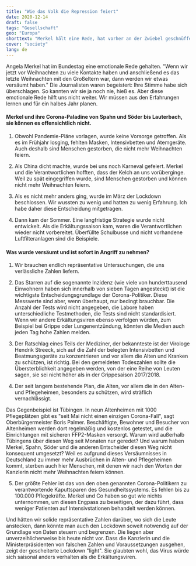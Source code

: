 ```yaml
---
title: "Wie das Volk die Repression feiert"
date: 2020-12-14
draft: false
tags: "Gesellschaft"
geo: "Europa"
shorttext: "Merkel hält eine Rede, hat vorher an der Zwiebel geschnüffelt und in sozialen Netzwerken wird die Heldin der Repression gefeiert. La vie Heuchler!"
cover: "society"
lang: de
---
```


Angela Merkel hat im Bundestag eine emotionale Rede gehalten. "Wenn wir jetzt vor Weihnachten zu viele Kontakte haben und anschließend es das letzte Weihnachten mit den Großeltern war, dann werden wir etwas versäumt haben." Die Journalisten waren begeistert: Ihre Stimme habe sich überschlagen. So kannten wir sie ja noch nie, hieß es. Aber diese emotionale Rede hilft uns nicht weiter. Wir müssen aus den Erfahrungen lernen und für ein halbes Jahr planen.

#### Merkel und ihre Corona-Paladine von Spahn und Söder bis Lauterbach, sie können es offensichtlich nicht.

  1. Obwohl Pandemie-Pläne vorlagen, wurde keine Vorsorge getroffen. Als es im Frühjahr losging, fehlten Masken, Intensivbetten und Atemgeräte. Auch deshalb sind Menschen gestorben, die nicht mehr Weihnachten feiern.

  2. Als China dicht machte, wurde bei uns noch Karneval gefeiert. Merkel und die Verantwortlichen hofften, dass der Kelch an uns vorüberginge. Weil zu spät eingegriffen wurde, sind Menschen gestorben und können nicht mehr Weihnachten feiern.

  3. Als es nicht mehr anders ging, wurde im März der Lockdown beschlossen. Wir wussten zu wenig und hatten zu wenig Erfahrung. Ich habe daher diese Entscheidung mitgetragen.

  4. Dann kam der Sommer. Eine langfristige Strategie wurde nicht entwickelt. Als die Erkältungssaison kam, waren die Verantwortlichen wieder nicht vorbereitet. Überfüllte Schulbusse und nicht vorhandene Luftfilteranlagen sind die Beispiele.

#### Was wurde versäumt und ist sofort in Angriff zu nehmen?

  1. Wir brauchen endlich repräsentative Untersuchungen, die uns verlässliche Zahlen liefern.

  2. Das Starren auf die sogenannte Inzidenz (wie viele von hunderttausend Einwohnern haben sich innerhalb von sieben Tagen angesteckt) ist die wichtigste Entscheidungsgrundlage der Corona-Politiker. Diese Messwerte sind aber, wenn überhaupt, nur bedingt brauchbar. Die Anzahl der Tests wird nicht angegeben, die Labore haben unterschiedliche Testmethoden, die Tests sind nicht standardisiert. Wenn wir andere Erkältungsviren ebenso verfolgen würden, zum Beispiel bei Grippe oder Lungenentzündung, könnten die Medien auch jeden Tag hohe Zahlen melden.

  3. Der Ratschlag eines Teils der Mediziner, der bekannteste ist der Virologe Hendrik Streeck, sich auf die Zahl der belegten Intensivbetten und Beatmungsgeräte zu konzentrieren und vor allem die Alten und Kranken zu schützen, ist richtig. Bei den gemeldeten Todeszahlen sollte die Übersterblichkeit angegeben werden, von der eine Reihe von Leuten sagen, sie sei nicht höher als in der Grippesaison 2017/2018.

  4. Der seit langem bestehende Plan, die Alten, vor allem die in den Alten- und Pflegeheimen, besonders zu schützen, wird sträflich vernachlässigt.

  Das Gegenbeispiel ist Tübingen. In neun Altenheimen mit 1000 Pflegeplätzen gibt es "seit Mai nicht einen einzigen Corona-Fall", sagt Oberbürgermeister Boris Palmer. Beschäftigte, Bewohner und Besucher von Altenheimen werden dort regelmäßig und kostenlos getestet, und die Einrichtungen mit sicheren FFP2-Masken versorgt. Warum wird außerhalb Tübingens über diesen Weg seit Monaten nur geredet? Und warum haben Merkel, Spahn, Söder und die anderen Entscheider diesen Weg nicht konsequent umgesetzt? Weil es aufgrund dieses Versäumnisses in Deutschland zu immer mehr Ausbrüchen in Alten- und Pflegeheimen kommt, sterben auch hier Menschen, mit denen wir nach den Worten der Kanzlerin nicht mehr Weihnachten feiern können.

  5. Der größte Fehler ist das von den oben genannten Corona-Politikern zu verantwortende Kaputtsparen des Gesundheitssystems. Es fehlen bis zu 100.000 Pflegekräfte. Merkel und Co haben so gut wie nichts unternommen, um diesen Engpass zu beseitigen, der dazu führt, dass weniger Patienten auf Intensivstationen behandelt werden können.

Und hätten wir solide repräsentative Zahlen darüber, wo sich die Leute anstecken, dann könnte man auch den Lockdown soweit notwendig auf der Grundlage von Daten steuern und begrenzen. Die liegen aber unverzeihlicherweise bis heute nicht vor. Dass die Kanzlerin und die Ministerpräsidenten von falschen Zahlen und Voraussetzungen ausgehen, zeigt der gescheiterte Lockdown "light". Sie glaubten wohl, das Virus würde sich saisonal anders verhalten als die Erkältungsviren.
